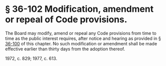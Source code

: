 # § 36-102 Modification, amendment or repeal of Code provisions.

<p>The Board may modify, amend or repeal any Code provisions from time to time as the public interest requires, after notice and hearing as provided in § <a href='http://law.lis.virginia.gov/vacode/36-100/'>36-100</a> of this chapter. No such modification or amendment shall be made effective earlier than thirty days from the adoption thereof.</p><p>1972, c. 829; 1977, c. 613.</p>